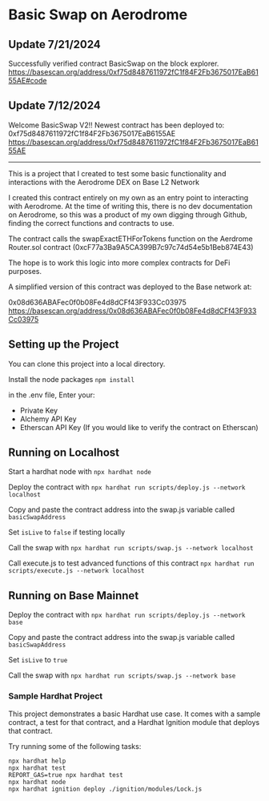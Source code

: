 # Basic Swap on Aerodrome

## Update 7/21/2024
Successfully verified contract BasicSwap on the block explorer.
https://basescan.org/address/0xf75d8487611972fC1f84F2Fb3675017EaB6155AE#code

## Update 7/12/2024

Welcome BasicSwap V2!!
Newest contract has been deployed to:
0xf75d8487611972fC1f84F2Fb3675017EaB6155AE
https://basescan.org/address/0xf75d8487611972fC1f84F2Fb3675017EaB6155AE

---

This is a project that I created to test some basic functionality and interactions with the Aerodrome DEX on Base L2 Network

I created this contract entirely on my own as an entry point to interacting with Aerodrome. At the time of writing this, there is no dev documentation on Aerodrome, so this was a product of my own digging through Github, finding the correct functions and contracts to use.

The contract calls the swapExactETHForTokens function on the Aerdrome Router.sol contract (0xcF77a3Ba9A5CA399B7c97c74d54e5b1Beb874E43)

The hope is to work this logic into more complex contracts for DeFi purposes.

A simplified version of this contract was deployed to the Base network at:

0x08d636ABAFec0f0b08Fe4d8dCFf43F933Cc03975
https://basescan.org/address/0x08d636ABAFec0f0b08Fe4d8dCFf43F933Cc03975

## Setting up the Project

You can clone this project into a local directory.

Install the node packages
`npm install`

in the .env file, Enter your:
- Private Key
- Alchemy API Key
- Etherscan API Key (If you would like to verify the contract on Etherscan)

## Running on Localhost

Start a hardhat node with
`npx hardhat node`

Deploy the contract with
`npx hardhat run scripts/deploy.js --network localhost`

Copy and paste the contract address into the swap.js variable called
`basicSwapAddress`

Set `isLive` to `false` if testing locally

Call the swap with
`npx hardhat run scripts/swap.js --network localhost`

Call execute.js to test advanced functions of this contract
`npx hardhat run scripts/execute.js --network localhost` 

## Running on Base Mainnet

Deploy the contract with
`npx hardhat run scripts/deploy.js --network base`

Copy and paste the contract address into the swap.js variable called
`basicSwapAddress`

Set `isLive` to `true`

Call the swap with
`npx hardhat run scripts/swap.js --network base`

### Sample Hardhat Project

This project demonstrates a basic Hardhat use case. It comes with a sample contract, a test for that contract, and a Hardhat Ignition module that deploys that contract.

Try running some of the following tasks:

```shell
npx hardhat help
npx hardhat test
REPORT_GAS=true npx hardhat test
npx hardhat node
npx hardhat ignition deploy ./ignition/modules/Lock.js
```
